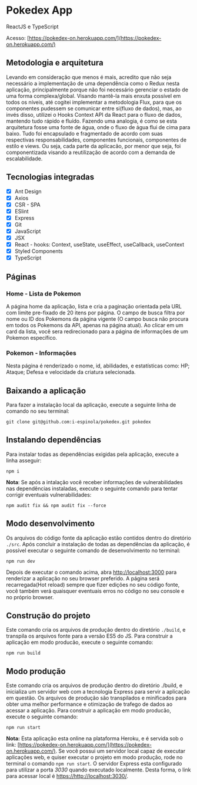 # Pokedex App

ReactJS e TypeScript

Acesso: [https://pokedex-on.herokuapp.com/](https://pokedex-on.herokuapp.com/)

## Metodologia e arquitetura

Levando em consideração que menos é mais, acredito que não seja necessário a implementação de uma dependência como o Redux nesta aplicação, principalmente porque não foi necessário gerenciar o estado de uma forma complexa/global.
Visando mantê-la mais enxuta possível em todos os níveis, até cogitei implementar a metodologia Flux, para que os componentes pudessem se comunicar entre si(fluxo de dados), mas, ao invés disso, utilizei o Hooks Context API da React para o fluxo de dados, mantendo tudo rápido e fluído.
Fazendo uma analogia, é como se esta arquitetura fosse uma fonte de água, onde o fluxo de água flui de cima para baixo.
Tudo foi encapsulado e fragmentado de acordo com suas respectivas responsabilidades, componentes funcionais, componentes de estilo e views. Ou seja, cada parte da aplicacão, por menor que seja, foi componentizada visando a reutilização de acordo com a demanda de escalabilidade.

## Tecnologias integradas

- [x] Ant Design
- [x] Axios
- [x] CSR - SPA
- [x] ESlint
- [x] Express
- [x] Git
- [x] JavaScript
- [x] JSX
- [x] React - hooks: Context, useState, useEffect, useCallback, useContext
- [x] Styled Components
- [x] TypeScript

## Páginas

### Home - Lista de Pokemon

A página home da aplicação, lista e cria a paginação orientada pela URL com limite pre-fixado de 20 itens por página.
O campo de busca filtra por nome ou ID dos Pokemons da página vigente (O campo busca não procura em todos os Pokemons da API, apenas na página atual).
Ao clicar em um card da lista, você sera redirecionado para a página de informações de um Pokemon específico.

### Pokemon - Informações

Nesta página é renderizado o nome, id, abilidades, e estatísticas como: HP; Ataque; Defesa e velocidade da criatura selecionada.

## Baixando a aplicação

Para fazer a instalação local da aplicação, execute a seguinte linha de comando no seu terminal:

    git clone git@github.com:i-espinola/pokedex.git pokedex

## Instalando dependências

Para instalar todas as dependências exigidas pela aplicação, execute a linha asseguir:

    npm i

**Nota**:
Se após a intalação você receber informações de vulnerabilidades nas dependências instaladas, execute o seguinte comando para tentar corrigir eventuais vulnerabilidades:

    npm audit fix && npm audit fix --force

## Modo desenvolvimento

Os arquivos do código fonte da aplicação estão contidos dentro do diretório `./src`.
Após concluir a instalação de todas as dependências da aplicação, é possível executar o seguinte comando de desenvolvimento no terminal:

    npm run dev

Depois de executar o comando acima, abra [http://localhost:3000](http://localhost:3000) para renderizar a aplicação no seu browser preferido.
A página será recarregada(Hot reload) sempre que fizer edições no seu código fonte, você também verá quaisquer eventuais erros no código no seu console e no próprio browser.

## Construção do projeto

Este comando cria os arquivos de produção dentro do diretório `./build`, e transpila os arquivos fonte para a versão ES5 do JS.
Para construir a aplicação em modo producão, execute o seguinte comando:

    npm run build

## Modo produção

Este comando cria os arquivos de produção dentro do diretório ./build, e inicializa um servidor web com a tecnologia Express para servir a aplicação em questão. Os arquivos de produção são transpilados e minificados para obter uma melhor performance e otimização de trafego de dados ao acessar a aplicação.
Para construir a aplicação em modo producão, execute o seguinte comando:

    npm run start

**Nota:**
Esta aplicação esta online na plataforma Heroku, e é servida sob o link:
[https://pokedex-on.herokuapp.com/](https://pokedex-on.herokuapp.com/).
Se você possui um servidor local capaz de executar aplicações web, e quiser executar o projeto em modo produção, rode no terminal o comando `npm run start`. O servidor Express esta configurado para utilizar a porta _3030_ quando executado localmente. Desta forma, o link para acessar local é
[https://http://localhost:3030/](https://http://localhost:3030/).

